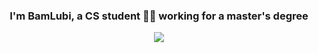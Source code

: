 ### <div align="center">I'm BamLubi, a CS student 👨‍💻 working for a master's degree</div>  

<!--
<div align="center">
  <img src="https://github-readme-stats.vercel.app/api?username=BamLubi&show_icons=true&icon_color=CE1D2D&text_color=718096&bg_color=ffffff&hide_title=true&count_private=true" />
</div>
-->


<div align="center">
  <img src="https://komarev.com/ghpvc/?username=BamLubi&&style=flat-square" align="center" />
</div>  
